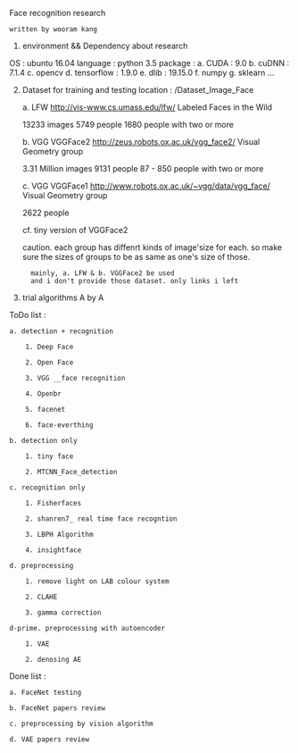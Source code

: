 


Face recognition research 

    written by wooram kang


1. environment && Dependency about research

OS : ubuntu 16.04
language : python 3.5
package : 
	a. CUDA : 9.0
	b. cuDNN : 7.1.4
	c. opencv
	d. tensorflow : 1.9.0
	e. dlib : 19.15.0
	f. numpy
	g. sklearn
	...


2. Dataset for training and testing
location : /Dataset_Image_Face

	a. LFW http://vis-www.cs.umass.edu/lfw/
	Labeled Faces in the Wild
	
	13233 images
	5749 people
	1680 people with two or more


	b. VGG VGGFace2 http://zeus.robots.ox.ac.uk/vgg_face2/
	Visual Geometry group

	3.31 Million images
	9131 people
	87 - 850 people with two or more

	
	c. VGG VGGFace1 http://www.robots.ox.ac.uk/~vgg/data/vgg_face/
	Visual Geometry group

	2622 people

	cf. tiny version of VGGFace2

	caution. each group has diffenrt kinds of image'size for each. so make sure the sizes of groups to be as same as one's size of those.
		 
		 mainly, a. LFW & b. VGGFace2 be used
		 and i don't provide those dataset. only links i left 


3. trial algorithms	 A by A

ToDo list :

	a. detection + recognition

		1. Deep Face

		2. Open Face

		3. VGG __face recognition

		4. Openbr

		5. facenet
	
		6. face-everthing

	b. detection only
	
		1. tiny face

		2. MTCNN_Face_detection

	c. recognition only

		1. Fisherfaces

		2. shanren7_ real time face recogntion

		3. LBPH Algorithm
		
		4. insightface

	d. preprocessing

		1. remove light on LAB colour system

		2. CLAHE

		3. gamma correction

    d-prime. preprocessing with autoencoder
    
		1. VAE

		2. denosing AE

Done list : 

	a. FaceNet testing

	b. FaceNet papers review

	c. preprocessing by vision algorithm

	d. VAE papers review

